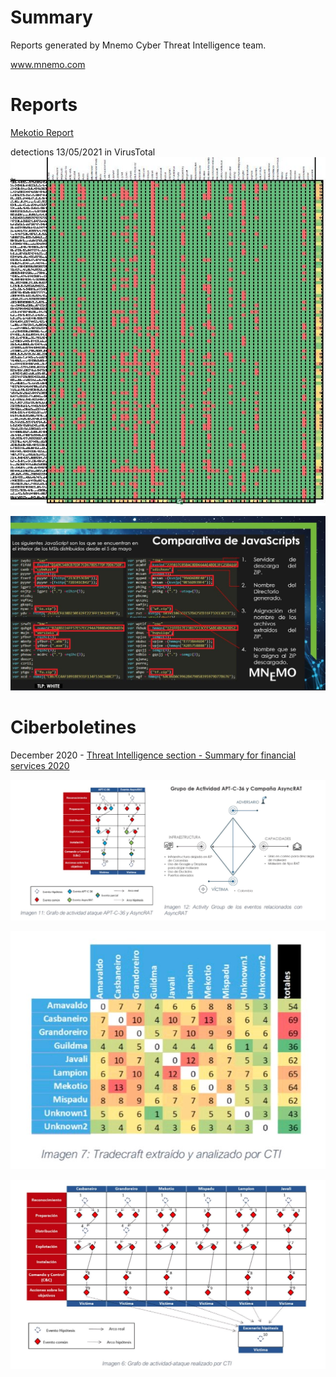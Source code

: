 # Summary
Reports generated by Mnemo Cyber Threat Intelligence team.

www.mnemo.com

# Reports

[Mekotio Report](https://github.com/CTI-Mnemo/Reports/blob/main/Mekotio_Report/CTI-MNEMO_Mekotio_Analysis.pdf)

detections 13/05/2021 in VirusTotal
![alt text](https://github.com/CTI-Mnemo/Reports/blob/main/Images/CTI-MNEMO_MekotioDetections.JPG "VT Detections")

![alt text](https://github.com/CTI-Mnemo/Reports/blob/main/Images/CTI-MNEMO_MekotioJS.JPG "Mekotio JS Analysis")



# Ciberboletines
December 2020 - [Threat Intelligence section - Summary for financial services 2020](https://github.com/CTI-Mnemo/Reports/blob/main/Ciberbolet%C3%ADn-December-2020/1620532317824.pdf)


![alt text](https://github.com/CTI-Mnemo/Reports/blob/main/Images/image_51b237ef-8c82-4c68-a9b4-7c156f7fa69e20210513_101636.jpg "Activity Group")

![alt text](https://github.com/CTI-Mnemo/Reports/blob/main/Images/image_d6cf6049-9183-4a0a-8d5c-a1baf85456b820210513_101639.jpg "Shared techniques heat map")

![alt text](https://github.com/CTI-Mnemo/Reports/blob/main/Images/image_ea5e6efd-4bca-4316-bdb5-1dc9c9c4f66620210513_101640.jpg "Activity-Attack Graph")
